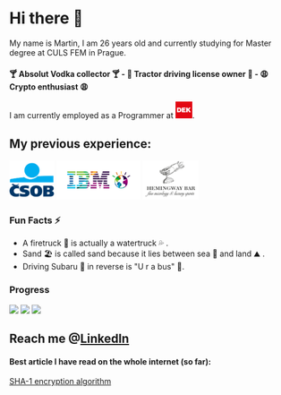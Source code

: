 # Hi there 👋

My name is Martin, I am 26 years old and currently studying for Master degree at CULS FEM in Prague.

#### :cocktail: Absolut Vodka collector :cocktail: - :tractor: Tractor driving license owner :tractor: - :weary: Crypto enthusiast :weary:

I am currently employed as a Programmer at <a href="https://dek.cz" target="_blank"><img src="https://github.com/MarvelousMartin/marvelousmartin/blob/main/assets/unnamed.jpg?raw=true" width="30" height="30"></a>.

## My previous experience: <br>
<a><img src="https://github.com/MarvelousMartin/marvelousmartin/blob/main/assets/csob-logo.png?raw=true" width="80" height="70">
<img src="https://github.com/MarvelousMartin/marvelousmartin/blob/main/assets/ibmlogo.png?raw=true" width="150" height="70">
<img src="https://github.com/MarvelousMartin/marvelousmartin/blob/main/assets/hemingway-bar-praha.png?raw=true" width="100" height="70">
</a>
<br>

### Fun Facts ⚡
-  A firetruck :fire_engine: is actually a watertruck :sweat_drops: .
-  Sand 🏖️ is called sand because it lies between sea 🌊 and land ⛰️ .
-  Driving Subaru :car: in reverse is "U r a bus" :bus:.


### Progress
<a href="https://www.codewars.com/users/HackerMannn"><img src="https://www.codewars.com/users/HackerMannn/badges/micro"></a>
<a href="https://cssbattle.dev/player/martinoak"><img src="https://cssbattle.dev/images/logo.svg" style="width:115px"></a>
<a href="https://stackoverflow.com/users/11426324/martin"><img src="https://149611589.v2.pressablecdn.com/wp-content/uploads/2016/07/stack-overflow.png" style="width:80px"></a>


## Reach me @[LinkedIn](https://www.linkedin.com/in/martin-dub/)


#### Best article I have read on the whole internet (so far):
[SHA-1 encryption algorithm](https://www.metamorphosite.com/one-way-hash-encryption-sha1-data-software)


